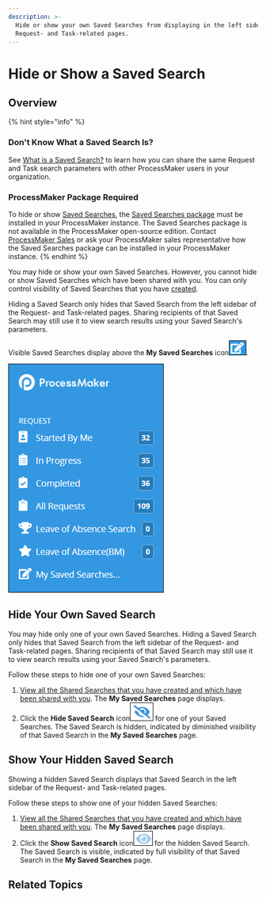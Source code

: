 ```yaml
---
description: >-
  Hide or show your own Saved Searches from displaying in the left sidebar of
  Request- and Task-related pages.
---
```


# Hide or Show a Saved Search

## Overview

{% hint style="info" %}
### Don't Know What a Saved Search Is?

See [What is a Saved Search?](../what-is-a-saved-search.md) to learn how you can share the same Request and Task search parameters with other ProcessMaker users in your organization.

### ProcessMaker Package Required

To hide or show [Saved Searches](../what-is-a-saved-search.md), the [Saved Searches package](../../../package-development-distribution/package-a-connector/saved-searches-package.md) must be installed in your ProcessMaker instance. The Saved Searches package is not available in the ProcessMaker open-source edition. Contact [ProcessMaker Sales](mailto:sales@processmaker.com) or ask your ProcessMaker sales representative how the Saved Searches package can be installed in your ProcessMaker instance.
{% endhint %}

You may hide or show your own Saved Searches. However, you cannot hide or show Saved Searches which have been shared with you. You can only control visibility of Saved Searches that you have [created](../create-and-share-a-saved-search.md).

Hiding a Saved Search only hides that Saved Search from the left sidebar of the Request- and Task-related pages. Sharing recipients of that Saved Search may still use it to view search results using your Saved Search's parameters.

Visible Saved Searches display above the **My Saved Searches** icon![](../../../.gitbook/assets/save-search-icon-package-requests-tasks.png).

![View Saved Search Results by clicking the left sidebar on &quot;Requests&quot; and &quot;Tasks&quot; pages](../../../.gitbook/assets/saved-searches-results-package-requests-tasks.png)

## Hide Your Own Saved Search

You may hide only one of your own Saved Searches. Hiding a Saved Search only hides that Saved Search from the left sidebar of the Request- and Task-related pages. Sharing recipients of that Saved Search may still use it to view search results using your Saved Search's parameters.

Follow these steps to hide one of your own Saved Searches:

1. [View all the Shared Searches that you have created and which have been shared with you](./#manage-your-own-saved-searches). The **My Saved Searches** page displays.
2. Click the **Hide Saved Search** icon![](../../../.gitbook/assets/hide-saved-search-icon-package.png) for one of your Saved Searches. The Saved Search is hidden, indicated by diminished visibility of that Saved Search in the **My Saved Searches** page.

## Show Your Hidden Saved Search

Showing a hidden Saved Search displays that Saved Search in the left sidebar of the Request- and Task-related pages.

Follow these steps to show one of your hidden Saved Searches:

1. [View all the Shared Searches that you have created and which have been shared with you](./#manage-your-own-saved-searches). The **My Saved Searches** page displays.
2. Click the **Show Saved Search** icon![](../../../.gitbook/assets/show-saved-search-icon-package.png) for the hidden Saved Search. The Saved Search is visible, indicated by full visibility of that Saved Search in the **My Saved Searches** page.

## Related Topics



